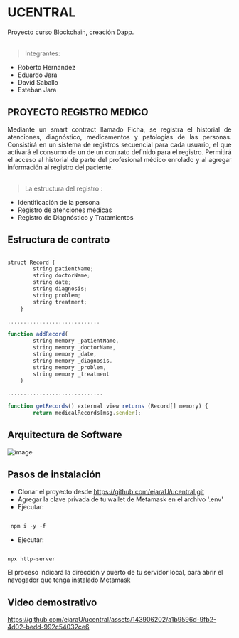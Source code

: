 # UCENTRAL
Proyecto curso Blockchain, creación Dapp.<br><br>
>Integrantes:<br> 
* Roberto Hernandez<br>
* Eduardo Jara<br>
* David Saballo<br>
* Esteban Jara<br>

## PROYECTO REGISTRO MEDICO
<div align='justify'>
Mediante un smart contract llamado Ficha, se registra el historial de atenciones, diagnóstico, medicamentos y patologías de las personas. Consistirá en un sistema de registros secuencial para cada usuario, el que activará el consumo de un de un contrato definido para el registro. Permitirá el acceso al historial de parte del profesional médico enrolado y al agregar información al registro del paciente.<br><br>
</div>

> La estructura del registro :
- Identificación de la persona
- Registro de atenciones médicas
- Registro de Diagnóstico y Tratamientos

## Estructura de contrato

```javascript

struct Record {
        string patientName;
        string doctorName;
        string date;
        string diagnosis;
        string problem;
        string treatment;
    }

.............................

function addRecord(
        string memory _patientName,
        string memory _doctorName,
        string memory _date,
        string memory _diagnosis,
        string memory _problem,
        string memory _treatment
    )

..............................

function getRecords() external view returns (Record[] memory) {
        return medicalRecords[msg.sender];
```



## Arquitectura de Software

![image](https://github.com/ejaraU/ucentral/assets/143906202/a93f3a35-bbce-4220-be93-f8784ae705a2)


## Pasos de instalación

- Clonar el proyecto desde https://github.com/ejaraU/ucentral.git
- Agregar la clave privada de tu wallet de Metamask en el archivo '.env'
- Ejecutar:

```javascript

 npm i -y -f

```

- Ejecutar:

```javascript 

npx http-server
```

El proceso indicará la dirección y puerto de tu servidor local, para abrir el navegador que tenga instalado Metamask

## Video demostrativo

https://github.com/ejaraU/ucentral/assets/143906202/a1b9596d-9fb2-4d02-bedd-992c54032ce6





